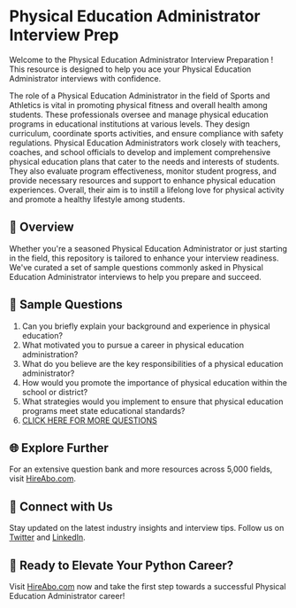 # Physical Education Administrator Interview Prep

Welcome to the Physical Education Administrator Interview Preparation ! This resource is designed to help you ace your Physical Education Administrator interviews with confidence.

The role of a Physical Education Administrator in the field of Sports and Athletics is vital in promoting physical fitness and overall health among students. These professionals oversee and manage physical education programs in educational institutions at various levels. They design curriculum, coordinate sports activities, and ensure compliance with safety regulations. Physical Education Administrators work closely with teachers, coaches, and school officials to develop and implement comprehensive physical education plans that cater to the needs and interests of students. They also evaluate program effectiveness, monitor student progress, and provide necessary resources and support to enhance physical education experiences. Overall, their aim is to instill a lifelong love for physical activity and promote a healthy lifestyle among students.

## 🚀 Overview

Whether you're a seasoned Physical Education Administrator or just starting in the field, this repository is tailored to enhance your interview readiness. We've curated a set of sample questions commonly asked in Physical Education Administrator interviews to help you prepare and succeed.

## 📝 Sample Questions

1. Can you briefly explain your background and experience in physical education?
2. What motivated you to pursue a career in physical education administration?
3. What do you believe are the key responsibilities of a physical education administrator?
4. How would you promote the importance of physical education within the school or district?
5. What strategies would you implement to ensure that physical education programs meet state educational standards?
6. [CLICK HERE FOR MORE QUESTIONS](https://hireabo.com/job/15_4_20/Physical%20Education%20Administrator)

## 🌐 Explore Further

For an extensive question bank and more resources across 5,000 fields, visit [HireAbo.com](https://www.hireabo.com).

## 📱 Connect with Us

Stay updated on the latest industry insights and interview tips. Follow us on [Twitter](https://twitter.com/hireabo) and [LinkedIn](https://www.linkedin.com/in/hire-abo-3609972a8/).

## 🚀 Ready to Elevate Your Python Career?

Visit [HireAbo.com](https://www.hireabo.com) now and take the first step towards a successful Physical Education Administrator career!
